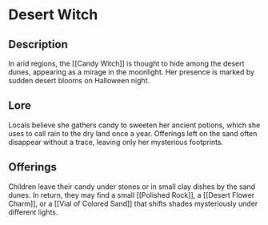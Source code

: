 # Desert Witch

## Description

In arid regions, the [[Candy Witch]] is thought to hide among the desert dunes, appearing as a mirage in the moonlight. Her presence is marked by sudden desert blooms on Halloween night.

## Lore

Locals believe she gathers candy to sweeten her ancient potions, which she uses to call rain to the dry land once a year. Offerings left on the sand often disappear without a trace, leaving only her mysterious footprints.

## Offerings

Children leave their candy under stones or in small clay dishes by the sand dunes. In return, they may find a small [[Polished Rock]], a [[Desert Flower Charm]], or a [[Vial of Colored Sand]] that shifts shades mysteriously under different lights.